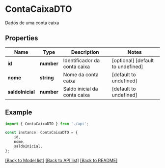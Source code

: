 # ContaCaixaDTO

Dados de uma conta caixa

## Properties

Name | Type | Description | Notes
------------ | ------------- | ------------- | -------------
**id** | **number** | Identificador da conta caixa | [optional] [default to undefined]
**nome** | **string** | Nome da conta caixa | [default to undefined]
**saldoInicial** | **number** | Saldo inicial da conta caixa | [default to undefined]

## Example

```typescript
import { ContaCaixaDTO } from './api';

const instance: ContaCaixaDTO = {
    id,
    nome,
    saldoInicial,
};
```

[[Back to Model list]](../README.md#documentation-for-models) [[Back to API list]](../README.md#documentation-for-api-endpoints) [[Back to README]](../README.md)
